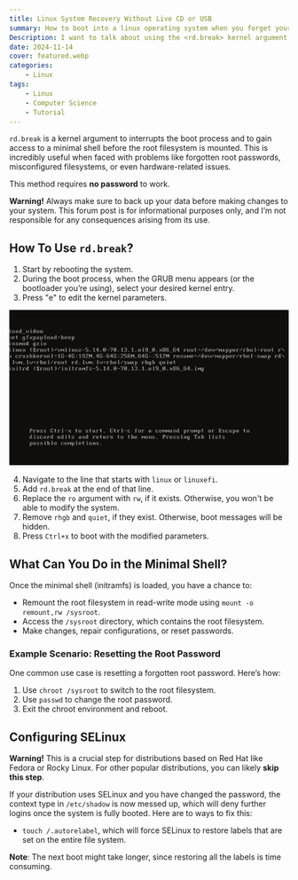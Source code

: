 ```yaml
---
title: Linux System Recovery Without Live CD or USB
summary: How to boot into a linux operating system when you forget your password without a live CD or USB
Description: I want to talk about using the <rd.break> kernel argument for troubleshooting and fixing issues during the boot process. This powerful option saved my bacon more than once when I encountered problems that prevented my system from booting successfully, without using a rescue CD! 
date: 2024-11-14
cover: featured.webp
categories:
    - Linux
tags:
    - Linux
    - Computer Science
    - Tutorial
---
```


`rd.break` is a kernel argument to interrupts the boot process and to gain access to a minimal shell before the root filesystem is mounted. This is incredibly useful when faced with problems like forgotten root passwords, misconfigured filesystems, or even hardware-related issues.

This method requires **no password** to work.

**Warning!** Always make sure to back up your data before making changes to your system. This forum post is for informational purposes only, and I’m not responsible for any consequences arising from its use.

## How To Use `rd.break`?

1. Start by rebooting the system.
2. During the boot process, when the GRUB menu appears (or the bootloader you’re using), select your desired kernel entry.
3. Press "e" to edit the kernel parameters.

![GRUB boot options](grub.webp)

4. Navigate to the line that starts with `linux` or `linuxefi`.
5. Add `rd.break` at the end of that line.
6. Replace the `ro` argument with `rw`, if it exists. Otherwise, you won't be able to modify the system.
7. Remove `rhgb` and `quiet`, if they exist. Otherwise, boot messages will be hidden.
8. Press `Ctrl+x` to boot with the modified parameters.

## What Can You Do in the Minimal Shell?

Once the minimal shell (initramfs) is loaded, you have a chance to:
- Remount the root filesystem in read-write mode using `mount -o remount,rw /sysroot`.
- Access the `/sysroot` directory, which contains the root filesystem.
- Make changes, repair configurations, or reset passwords.

### Example Scenario: Resetting the Root Password

One common use case is resetting a forgotten root password. Here’s how:
1. Use `chroot /sysroot` to switch to the root filesystem.
2. Use `passwd` to change the root password.
3. Exit the chroot environment and reboot.

## Configuring SELinux

**Warning!** This is a crucial step for distributions based on Red Hat like Fedora or Rocky Linux. For other popular distributions, you can likely **skip this step**.

If your distribution uses SELinux and you have changed the password, the context type in `/etc/shadow` is now messed up, which will deny further logins once the system is fully booted. Here are to ways to fix this:

- `touch /.autorelabel`, which will force SELinux to restore labels that are set on the entire file system.

**Note**: The next boot might take longer, since restoring all the labels is time consuming.
